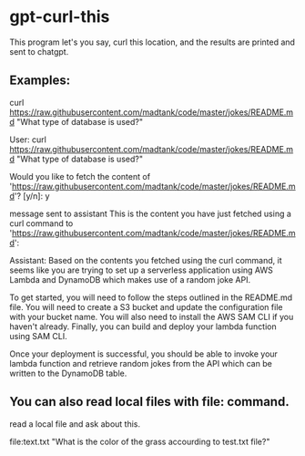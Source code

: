 # gpt-curl-this

This program let's you say, curl this location, and the results are printed and sent to chatgpt.

## Examples:
curl https://raw.githubusercontent.com/madtank/code/master/jokes/README.md "What type of database is used?"

User: curl https://raw.githubusercontent.com/madtank/code/master/jokes/README.md "What type of database is used?"

Would you like to fetch the content of 'https://raw.githubusercontent.com/madtank/code/master/jokes/README.md'? [y/n]: y

message sent to assistant This is the content you have just fetched using a curl command to 'https://raw.githubusercontent.com/madtank/code/master/jokes/README.md':

<results are printed and sent to gpt>

Assistant: Based on the contents you fetched using the curl command, it seems like you are trying to set up a serverless application using AWS Lambda and DynamoDB which makes use of a random joke API. 

To get started, you will need to follow the steps outlined in the README.md file. You will need to create a S3 bucket and update the configuration file with your bucket name. You will also need to install the AWS SAM CLI if you haven't already. Finally, you can build and deploy your lambda function using SAM CLI.

Once your deployment is successful, you should be able to invoke your lambda function and retrieve random jokes from the API which can be written to the DynamoDB table.

## You can also read local files with file: command.

read a local file and ask about this.

file:text.txt "What is the color of the grass accourding to test.txt file?"

